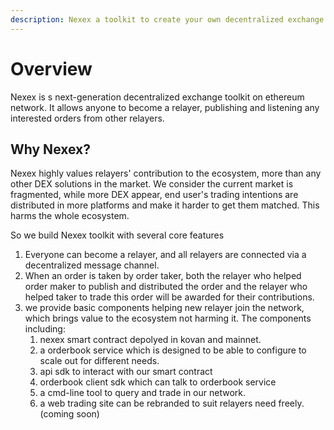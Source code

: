```yaml
---
description: Nexex a toolkit to create your own decentralized exchange.
---
```


# Overview

Nexex is s next-generation decentralized exchange toolkit on ethereum network. It allows anyone to become a relayer, publishing and listening any interested orders from other relayers.

## Why Nexex?

Nexex highly values relayers' contribution to the ecosystem, more than any other DEX solutions in the market. We consider the current market is fragmented, while more DEX appear, end user's trading intentions are distributed in more platforms and make it harder to get them matched. This harms the whole ecosystem. 

So we build Nexex toolkit with several core features

1. Everyone can become a relayer, and all relayers are connected via a decentralized message channel.
2. When an order is taken by order taker, both the relayer who helped order maker to publish and distributed the order and the relayer who helped taker to trade this order will be awarded for their contributions.
3. we provide basic components helping new relayer join the network, which brings value to the ecosystem not harming it. The components including:
   1. nexex smart contract depolyed in kovan and mainnet.
   2. a orderbook service which is designed to be able to configure to scale out for different needs.
   3. api sdk to interact with our smart contract
   4. orderbook client sdk which can talk to orderbook service
   5. a cmd-line tool to query and trade in our network.
   6. a web trading site can be rebranded to suit relayers need freely. \(coming soon\)

